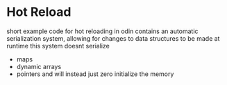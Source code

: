 # Hot Reload
short example code for hot reloading in odin
contains an automatic serialization system, allowing for changes to data structures to be made at runtime
this system doesnt serialize
  - maps
  - dynamic arrays
  - pointers
and will instead just zero initialize the memory
